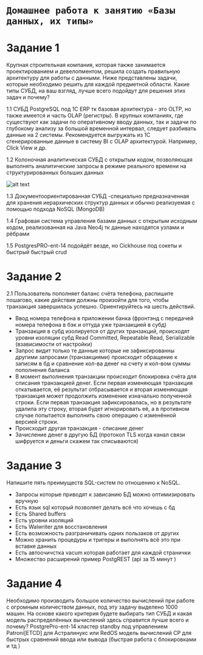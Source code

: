 # `Домашнее работа к занятию «Базы данных, их типы»`

# **Задание 1**
Крупная строительная компания, которая также занимается проектированием и девелопментом, решила создать правильную архитектуру для работы с данными. Ниже представлены задачи, которые необходимо решить для каждой предметной области.
Какие типы СУБД, на ваш взгляд, лучше всего подойдут для решения этих задач и почему?

1.1 СУБД PostgreSQL под 1С ERP тк базовая архитектура - это OLTP, но также имеется и часть OLAP (регистры). В крупных компаниях, где существуют как задачи по оперативному вводу данных, так и задачи по глубокому анализу за большой временной интервал, следует разбивать данные на 2 системы. Рекомендуется выгружать из 1С сгенерированные данные в систему BI с OLAP архитектурой. Например, Click View и др.

1.2 Колоночная аналитическая СУБД с открытым кодом, позволяющая выполнять аналитические запросы в режиме реального времени на структурированных больших данных

![alt text](https://github.com/BOSe1337/8-03-hw/blob/main/Pictures/111.JPG)

1.3 Документоориентированная СУБД -специально предназначенная для хранения иерархических структур данных и обычно реализуемая с помощью подхода NoSQL (MongoDB)

1.4 Графовая система управления базами данных с открытым исходным кодом, реализованная на Java Neo4j тк данные находятся узлами и рёбрами

1.5 PostgresPRO-ent-14 подойдёт везде, но Cickhouse под сокеты и быстрый быстрый crud

# **Задание 2**
2.1 Пользователь пополняет баланс счёта телефона, распишите пошагово, какие действия должны произойти для того, чтобы транзакция завершилась успешно. Ориентируйтесь на шесть действий.
- Ввод номера телефона в приложении банка (фронтэнд с передачей номера телефона в бэк и оттуда уже транзакцией в субд)
- Транзакция в субд изолируется от других транзакций, происходят уровни изоляции субд Read Committed, Repeatable Read, Serializable (взависимости от настройки)
- Запрос видит только те данные которые не зафиксированны другими запросами (транзакциями) происходит обращение к записям в бд и сравнение кол-ва денег на счету и кол-вом суммы пополнения баланса
- В момент выполнения транзакции происходит блокировка счёта для списания транзакцией денег. Если первая изменяющая транзакция откатывается, её результат отбрасывается и вторая изменяющая транзакция может продолжить изменение изначально полученной строки. Если первая транзакция зафиксировалась, но в результате удалила эту строку, вторая будет игнорировать её, а в противном случае попытается выполнить свою операцию с изменённой версией строки.
- Происходит другая транзакция - списание денег
- Зачисление денег в другую БД (протокол TLS когда канал связи шифруется и деньги скажем так списываются)

# **Задание 3**
Напишите пять преимуществ SQL-систем по отношению к NoSQL. 
- Запросы которые приводят к зависанию БД можно оптимизировать вручную
- Есть язык sql который позволяет делать всё что хочешь с бд
- Есть Shared buffers
- Есть уровни изоляций
- Есть Walwriter для восстановления
- Есть возможность разграничивать одних пользаков от других
- Можно хранить процедуры и тригеры и выполнять всё это при вставке данных
- Есть автоочичстка vacum которая работает для каждой странички
- Множество расширений пример PostgREST (api за 15 минут )

# **Задание 4**
Необходимо производить большое количество вычислений при работе с огромным количеством данных, под эту задачу выделено 1000 машин.
На основе какого критерия будете выбирать тип СУБД и какая модель распределённых вычислений здесь справится лучше всего и почему?
PostgrePro-ent-14 кластер standby под управлением Patroni[ETCD] для Астралинукс или RedOS
модель вычислений CP для быстрых сравнений ввода или вывода (быстрая работа с блокировками и тд )


